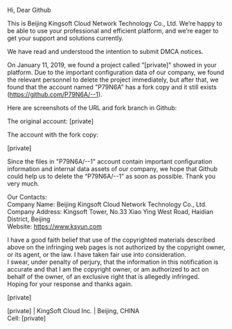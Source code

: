 
Hi, Dear Github  

This is Beijing Kingsoft Cloud Network Technology Co., Ltd. We’re happy to be able to use your professional and efficient platform, and we’re eager to get your support and solutions currently.  

We have read and understood the intention to submit DMCA notices.  

On January 11, 2019, we found a project called "[private]" showed in your platform. Due to the important configuration data of our company, we found the relevant personnel to delete the project immediately, but after that, we found that the account named "P79N6A" has a fork copy and it still exists (https://github.com/P79N6A/--1).

Here are screenshots of the URL and fork branch in Github:

The original account:
[private]

The account with the fork copy:

[private]

Since the files in "P79N6A/--1" account contain important configuration information and internal data assets of our company, we hope that Github could help us to delete the “P79N6A/--1” as soon as possible. Thank you very much.

Our Contacts:  
Company Name: Beijing Kingsoft Cloud Network Technology Co., Ltd.  
Company Address: Kingsoft Tower, No.33 Xiao Ying West Road, Haidian District, Beijing  
Website: https://www.ksyun.com  

I have a good faith belief that use of the copyrighted materials described above on the infringing web pages is not authorized by the copyright owner, or its agent, or the law. I have taken fair use into consideration.  
I swear, under penalty of perjury, that the information in this notification is accurate and that I am the copyright owner, or am authorized to act on behalf of the owner, of an exclusive right that is allegedly infringed.  
Hoping for your response and thanks again.  

[private]

[private] | KingSoft Cloud Inc. | Beijing, CHINA  
Cell: [private]  
